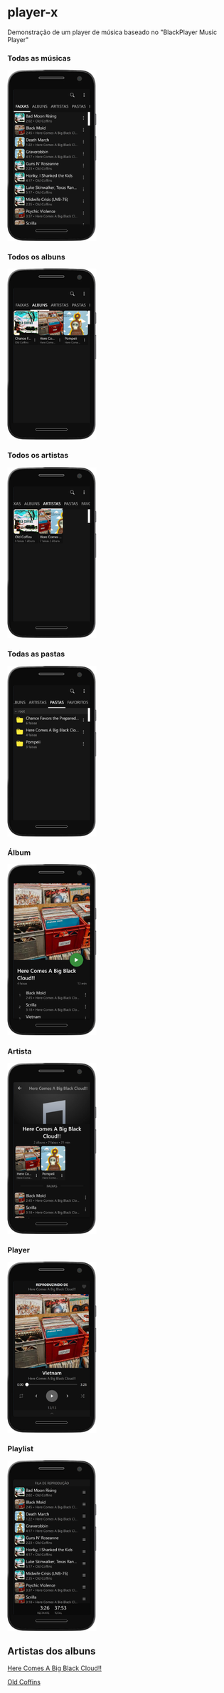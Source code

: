 # player-x
Demonstração de um player de música baseado no "BlackPlayer Music Player"

### Todas as músicas
<img src="https://github.com/lucas458/player-x/blob/main/imagens/img1.png?raw=true" width="200" title="Todas as músicas">

### Todos os albuns
<img src="https://github.com/lucas458/player-x/blob/main/imagens/img2.png?raw=true" width="200" title="Todos os albuns">

### Todos os artistas
<img src="https://github.com/lucas458/player-x/blob/main/imagens/img3.png?raw=true" width="200" title="todos os artistas">

### Todas as pastas
<img src="https://github.com/lucas458/player-x/blob/main/imagens/img4.png?raw=true" width="200" title="Todas as músicas">

### Álbum
<img src="https://github.com/lucas458/player-x/blob/main/imagens/img5.png?raw=true" width="200" title="Álbum">

### Artista
<img src="https://github.com/lucas458/player-x/blob/main/imagens/img6.png?raw=true" width="200" title="Artista">

### Player
<img src="https://github.com/lucas458/player-x/blob/main/imagens/img7.png?raw=true" width="200" title="Player">

### Playlist
<img src="https://github.com/lucas458/player-x/blob/main/imagens/img8.png?raw=true" width="200" title="Playlist">



## Artistas dos albuns
[Here Comes A Big Black Cloud!!](https://freemusicarchive.org/music/Here_Comes_A_Big_Black_Cloud/)

[Old Coffins](https://freemusicarchive.org/music/old-coffins/)
